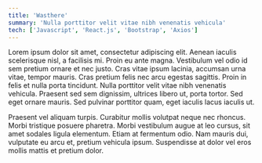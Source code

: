 ```yaml
---
title: 'Wasthere'
summary: 'Nulla porttitor velit vitae nibh venenatis vehicula'
tech: ['Javascript', 'React.js', 'Bootstrap', 'Axios']
---
```


Lorem ipsum dolor sit amet, consectetur adipiscing elit. Aenean iaculis scelerisque nisl, a facilisis mi. Proin eu ante magna. Vestibulum vel odio id sem pretium ornare et nec justo. Cras vitae ipsum lacinia, accumsan urna vitae, tempor mauris. Cras pretium felis nec arcu egestas sagittis. Proin in felis et nulla porta tincidunt. Nulla porttitor velit vitae nibh venenatis vehicula. Praesent sed sem dignissim, ultrices libero ut, porta tortor. Sed eget ornare mauris. Sed pulvinar porttitor quam, eget iaculis lacus iaculis ut.

Praesent vel aliquam turpis. Curabitur mollis volutpat neque nec rhoncus. Morbi tristique posuere pharetra. Morbi vestibulum augue at leo cursus, sit amet sodales ligula elementum. Etiam at fermentum odio. Nam mauris dui, vulputate eu arcu et, pretium vehicula ipsum. Suspendisse at dolor vel eros mollis mattis et pretium dolor.
